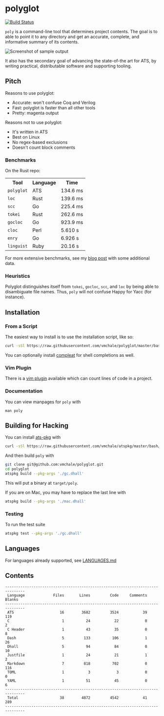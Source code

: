 # polyglot

[![Build Status](https://travis-ci.org/vmchale/polyglot.svg?branch=master)](https://travis-ci.org/vmchale/polyglot)

`poly` is a command-line tool that determines project contents.
The goal is to able to point it to any directory and get an accurate,
complete, and informative summary of its contents.

<img alt="Screenshot of sample output" src=https://github.com/vmchale/polyglot/raw/master/screenshot.png>

It also has the secondary goal of advancing the state-of-the art for ATS, by
writing practical, distributable software and supporting tooling.

## Pitch

Reasons to use polyglot:

  * Accurate: won't confuse Coq and Verilog
  * Fast: polyglot is faster than all other tools
  * Pretty: magenta output

Reasons not to use polyglot:

  * It's written in ATS
  * Best on Linux
  * No regex-based exclusions
  * Doesn't count block comments

### Benchmarks

On the Rust repo:

<table>
  <tr>
    <th>Tool</th>
    <th>Language</th>
    <th>Time</th>
  </tr>
  <tr>
    <td><code>polyglot</code></td>
    <td>ATS</td>
    <td>134.6 ms</td>
  </tr>
  <tr>
    <td><code>loc</code></td>
    <td>Rust</td>
    <td>139.6 ms</td>
  </tr>
  <tr>
    <td><code>scc</code></td>
    <td>Go</td>
    <td>225.4 ms</td>
  </tr>
  <tr>
    <td><code>tokei</code></td>
    <td>Rust</td>
    <td>262.6 ms</td>
  </tr>
  <tr>
    <td><code>gocloc</code></td>
    <td>Go</td>
    <td>923.9 ms</td>
  </tr>
  <tr>
    <td><code>cloc</code></td>
    <td>Perl</td>
    <td>5.610 s</td>
  </tr>
  <tr>
    <td><code>enry</code></td>
    <td>Go</td>
    <td>6.926 s</td>
  </tr>
  <tr>
    <td><code>linguist</code></td>
    <td>Ruby</td>
    <td>20.16 s</td>
  </tr>
</table>

For more extensive benchmarks, see my [blog post](http://blog.vmchale.com/article/polyglot-comparisons)
with some additional data.

### Heuristics

Polyglot distinguishes itself from `tokei`, `gocloc`, `scc`, and `loc` by being able to disambiguate file names.
Thus, `poly` will not confuse Happy for Yacc (for instance).

## Installation

### From a Script

The easiest way to install is to use the installation script, like so:

```bash
curl -sSl https://raw.githubusercontent.com/vmchale/polyglot/master/bash/install.sh | sh -s
```

You can optionally install [compleat](https://github.com/mbrubeck/compleat) for
shell completions as well.

### Vim Plugin

There is a [vim plugin](https://github.com/vmchale/polyglot-vim) available which
can count lines of code in a project.

### Documentation

You can view manpages for `poly` with

```
man poly
```

## Building for Hacking

You can install [ats-pkg](http://hackage.haskell.org/package/ats-pkg)
with

```bash
curl -sSl https://raw.githubusercontent.com/vmchale/atspkg/master/bash/install.sh | sh -s
```

And then build `poly` with

```bash
git clone git@github.com:vmchale/polyglot.git
cd polyglot
atspkg build --pkg-args './gc.dhall'
```

This will put a binary at `target/poly`.

If you are on Mac, you may have to replace the last line with

```bash
atspkg build --pkg-args './mac.dhall'
```

### Testing

To run the test suite

```bash
atspkg test --pkg-args './gc.dhall'
```

## Languages

For languages already supported, see
[LANGUAGES.md](https://github.com/vmchale/polyglot/blob/master/LANGUAGES.md)

## Contents

```
-------------------------------------------------------------------------------
 Language             Files       Lines         Code     Comments       Blanks
-------------------------------------------------------------------------------
 ATS                     16        3682         3524           39          119
 C                        1          24           22            0            2
 C Header                 1          43           35            0            8
 Dash                     5         133          106            1           26
 Dhall                    5          94           84            0           10
 Justfile                 1          24           21            1            2
 Markdown                 7         818          702            0          116
 TOML                     1           3            3            0            0
 YAML                     1          51           45            0            6
-------------------------------------------------------------------------------
 Total                   38        4872         4542           41          289
-------------------------------------------------------------------------------
```
